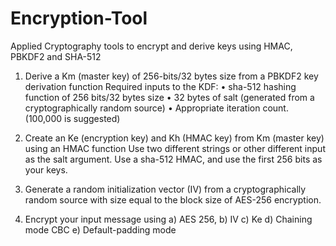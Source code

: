 # Encryption-Tool
Applied Cryptography tools to encrypt and derive keys using HMAC, PBKDF2 and SHA-512

1. Derive a Km (master key) of 256-bits/32 bytes size from a PBKDF2 key derivation function 
Required inputs to the KDF: 
•	sha-512 hashing function of 256 bits/32 bytes size
•	32 bytes of salt (generated from a cryptographically random source)
•	Appropriate iteration count. (100,000 is suggested) 

2.	Create an Ke (encryption key) and Kh (HMAC key) from Km (master key) using an HMAC function
Use two different strings or other different input as the salt argument. 
Use a sha-512 HMAC, and use the first 256 bits as your keys.

3.  Generate a random initialization vector (IV) from a cryptographically random source 
with size  equal to the block size of AES-256 encryption.

4. Encrypt your input message using 
a) AES 256, 
b) IV 
c) Ke 
d) Chaining mode CBC 
e) Default-padding mode
